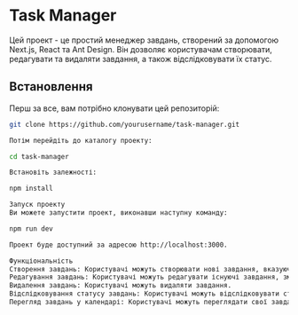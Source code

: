 # Task Manager

Цей проект - це простий менеджер завдань, створений за допомогою Next.js, React та Ant Design. Він дозволяє користувачам створювати, редагувати та видаляти завдання, а також відслідковувати їх статус.

## Встановлення

Перш за все, вам потрібно клонувати цей репозиторій:

```bash
git clone https://github.com/yourusername/task-manager.git

Потім перейдіть до каталогу проекту:

cd task-manager

Встановіть залежності:

npm install

Запуск проекту
Ви можете запустити проект, виконавши наступну команду:

npm run dev

Проект буде доступний за адресою http://localhost:3000.

Функціональність
Створення завдань: Користувачі можуть створювати нові завдання, вказуючи назву завдання та дедлайн.
Редагування завдань: Користувачі можуть редагувати існуючі завдання, змінюючи їх назву, дедлайн та статус.
Видалення завдань: Користувачі можуть видаляти завдання.
Відслідковування статусу завдань: Користувачі можуть відслідковувати статус своїх завдань. Завдання можуть мати один з наступних статусів: “Виконано”, “Відхилено”, “Прострочено” або “У роботі”.
Перегляд завдань у календарі: Користувачі можуть переглядати свої завдання у календарі.
